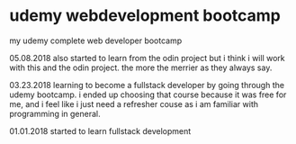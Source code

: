 # udemy webdevelopment bootcamp 
my udemy complete web developer bootcamp

05.08.2018
also started to learn from the odin project but i think i will work with this
and the odin project. the more the merrier as they always say.

03.23.2018
learning to become a fullstack developer by going through the udemy bootcamp.
i ended up choosing that course because it was free for me, and i feel like
i just need a refresher couse as i am familiar with programming in general.

01.01.2018
started to learn fullstack development
